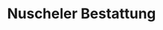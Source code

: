 ---
title: "Nuscheler Bestattung"
url: /weilheim-in-oberbayern/nuscheler-bestattung/
shop: Bestattungen
---